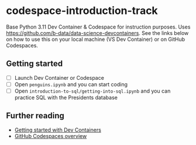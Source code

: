 # codespace-introduction-track

Base Python 3.11 Dev Container & Codespace for instruction purposes. Uses https://github.com/b-data/data-science-devcontainers. See the links below on how to use this on your local machine (VS Dev Container) or on GitHub Codespaces.


## Getting started

- [ ] Launch Dev Container or Codespace
- [ ] Open `penguins.ipynb` and you can start coding
- [ ] Open `introduction-to-sql/getting-into-sql.ipynb` and you can practice SQL with the Presidents database

## Further reading

- [Getting started with Dev Containers](https://microsoft.github.io/code-with-engineering-playbook/developer-experience/devcontainers/)
- [GitHub Codespaces overview](https://docs.github.com/en/codespaces/overview)
